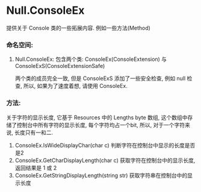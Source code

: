 # Null.ConsoleEx

提供关于 Console 类的一些拓展内容. 例如一些方法(Method)

### 命名空间:

1. Null.ConsoleEx: 包含两个类: ConsoleEx(ConsoleExtension) 与 ConsoleExS(ConsoleExtensionSafe)

   两个类的成员完全一致, 但是 ConsoleExS 添加了一些安全检查, 例如 null 检查, 所以, 如果为了速度着想, 请使用 ConsoleEx.

### 方法:

关于字符的显示长度, 它基于 Resources 中的 Lengths byte 数组, 这个数组中存储了控制台中所有字符的显示长度, 每个字符均占一个bit, 所以, 对于一个字符来说, 长度只有一和二.

1. ConsoleEx.IsWideDisplayChar(char c) 判断字符在控制台中显示的长度是否是2
2. ConsoleEx.GetCharDisplayLength(char c) 获取字符在控制台中的显示长度, 返回结果是 1 或 2
3. ConsoleEx.GetStringDisplayLength(string str) 获取字符串在控制台中的显示长度
